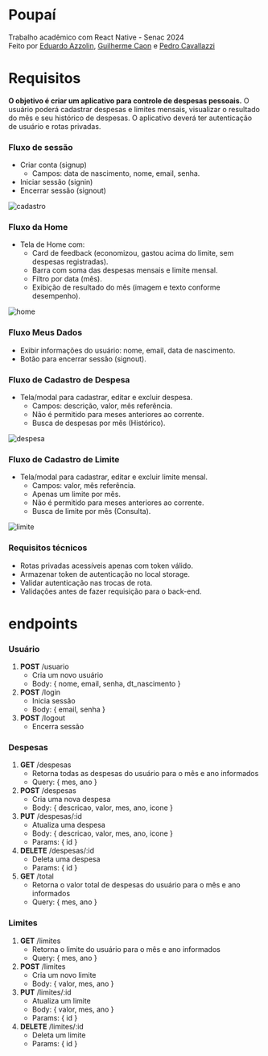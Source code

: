 # Poupaí
Trabalho acadêmico com React Native - Senac 2024 <br>
Feito por [Eduardo Azzolin](https://github.com/eduazzolin), [Guilherme Caon](https://github.com/caon-guilherme) e [Pedro Cavallazzi](https://github.com/PedroCavallazzi)
# Requisitos
**O objetivo é criar um aplicativo para controle de despesas pessoais.** O usuário poderá cadastrar despesas e limites mensais, visualizar o resultado do mês e seu histórico de despesas. O aplicativo deverá ter autenticação de usuário e rotas privadas.
### Fluxo de sessão
- Criar conta (signup)
  - Campos: data de nascimento, nome, email, senha.
- Iniciar sessão (signin)
- Encerrar sessão (signout)

![cadastro](https://github.com/eduazzolin/poupai/assets/114076084/1ab8c44f-0579-4f8c-8aae-246c3aa8f13c)⠀⠀

### Fluxo da Home
- Tela de Home com:
  - Card de feedback (economizou, gastou acima do limite, sem despesas registradas).
  - Barra com soma das despesas mensais e limite mensal.
  - Filtro por data (mês).
  - Exibição de resultado do mês (imagem e texto conforme desempenho).

![home](https://github.com/eduazzolin/poupai/assets/114076084/39833702-e5fc-4e58-badb-3df52cbbcf32)

### Fluxo Meus Dados
- Exibir informações do usuário: nome, email, data de nascimento.
- Botão para encerrar sessão (signout).
### Fluxo de Cadastro de Despesa
- Tela/modal para cadastrar, editar e excluir despesa.
  - Campos: descrição, valor, mês referência.
  - Não é permitido para meses anteriores ao corrente. 
  - Busca de despesas por mês (Histórico).

![despesa](https://github.com/eduazzolin/poupai/assets/114076084/f4810ad5-7474-48c0-b992-6968df47427d)⠀⠀

### Fluxo de Cadastro de Limite
- Tela/modal para cadastrar, editar e excluir limite mensal.
  - Campos: valor, mês referência.
  - Apenas um limite por mês.
  - Não é permitido para meses anteriores ao corrente.
  - Busca de limite por mês (Consulta).

![limite](https://github.com/eduazzolin/poupai/assets/114076084/ca367a96-778b-46ce-a576-0b736c367186)
### Requisitos técnicos
- Rotas privadas acessíveis apenas com token válido.
- Armazenar token de autenticação no local storage.
- Validar autenticação nas trocas de rota.
- Validações antes de fazer requisição para o back-end.
# endpoints
### Usuário
1. **POST** /usuario
   - Cria um novo usuário
   - Body: { nome, email, senha, dt_nascimento }
2. **POST** /login
   - Inicia sessão
   - Body: { email, senha }
3. **POST** /logout
    - Encerra sessão
### Despesas
1. **GET** /despesas
   - Retorna todas as despesas do usuário para o mês e ano informados
   - Query: { mes, ano }
2. **POST** /despesas
   - Cria uma nova despesa
   - Body: { descricao, valor, mes, ano, icone }
3. **PUT** /despesas/:id
    - Atualiza uma despesa
    - Body: { descricao, valor, mes, ano, icone }
    - Params: { id }
4. **DELETE** /despesas/:id
    - Deleta uma despesa
    - Params: { id }
5. **GET** /total
    - Retorna o valor total de despesas do usuário para o mês e ano informados
    - Query: { mes, ano }
### Limites
1. **GET** /limites
   - Retorna o limite do usuário para o mês e ano informados
   - Query: { mes, ano }
2. **POST** /limites
    - Cria um novo limite
    - Body: { valor, mes, ano }
3. **PUT** /limites/:id
    - Atualiza um limite
    - Body: { valor, mes, ano }
    - Params: { id }
4. **DELETE** /limites/:id
    - Deleta um limite
    - Params: { id }
